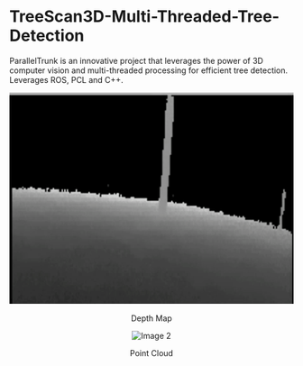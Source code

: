 # TreeScan3D-Multi-Threaded-Tree-Detection
ParallelTrunk is an innovative project that leverages the power of 3D computer vision and multi-threaded processing for efficient tree detection. Leverages ROS, PCL and C++.

<div align="center">
    <img src="assets/DepthMap.gif" alt="Image 1" width="800"/>
    <p>Depth Map</p>
</div>
<div align="center">
    <img src="assets/PointCloud.gif" alt="Image 2" width=800"/>
    <p>Point Cloud</p>
</div>
